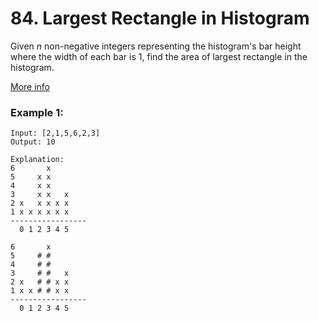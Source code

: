 # 84. Largest Rectangle in Histogram

Given *n* non-negative integers representing the histogram's bar height where the width of each bar is 1, find the area of largest rectangle in the histogram.

[More info](https://leetcode.com/problems/largest-rectangle-in-histogram/)

### Example 1:
```
Input: [2,1,5,6,2,3]
Output: 10

Explanation:
6       x
5     x x
4     x x
3     x x   x
2 x   x x x x
1 x x x x x x
-----------------
  0 1 2 3 4 5

6       x
5     # #
4     # #
3     # #   x
2 x   # # x x
1 x x # # x x
-----------------
  0 1 2 3 4 5

```
